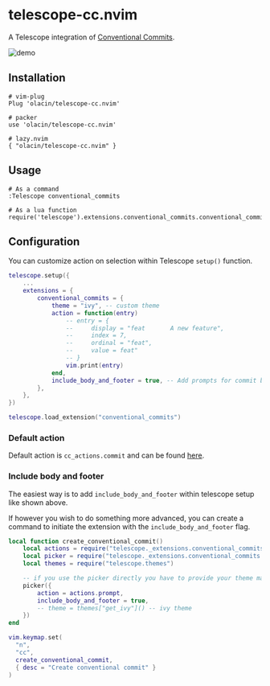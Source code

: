 # telescope-cc.nvim

A Telescope integration of [Conventional Commits](https://www.conventionalcommits.org/).

![demo](./demo.gif)

## Installation

```
# vim-plug
Plug 'olacin/telescope-cc.nvim'

# packer
use 'olacin/telescope-cc.nvim'

# lazy.nvim
{ "olacin/telescope-cc.nvim" }
```

## Usage

```
# As a command
:Telescope conventional_commits

# As a lua function
require('telescope').extensions.conventional_commits.conventional_commits()
```

## Configuration

You can customize action on selection within Telescope `setup()` function.

```lua
telescope.setup({
    ...
    extensions = {
        conventional_commits = {
            theme = "ivy", -- custom theme
            action = function(entry)
                -- entry = {
                --     display = "feat       A new feature",
                --     index = 7,
                --     ordinal = "feat",
                --     value = feat"
                -- }
                vim.print(entry)
            end,
            include_body_and_footer = true, -- Add prompts for commit body and footer
        },
    },
})

telescope.load_extension("conventional_commits")
```

### Default action

Default action is `cc_actions.commit` and can be found [here](https://github.com/olacin/telescope-cc.nvim/blob/main/lua/telescope/_extensions/conventional_commits/actions.lua).

### Include body and footer

The easiest way is to add `include_body_and_footer` within telescope setup like shown above.

If however you wish to do something more advanced, you can create a command to initiate the extension with the `include_body_and_footer` flag.

```lua
local function create_conventional_commit()
    local actions = require("telescope._extensions.conventional_commits.actions")
    local picker = require("telescope._extensions.conventional_commits.picker")
    local themes = require("telescope.themes")

    -- if you use the picker directly you have to provide your theme manually
    picker({
        action = actions.prompt,
        include_body_and_footer = true,
        -- theme = themes["get_ivy"]() -- ivy theme
    })
end

vim.keymap.set(
  "n",
  "cc",
  create_conventional_commit,
  { desc = "Create conventional commit" }
)
```
